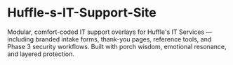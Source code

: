 # Huffle-s-IT-Support-Site
Modular, comfort-coded IT support overlays for Huffle's IT Services — including branded intake forms, thank-you pages, reference tools, and Phase 3 security workflows. Built with porch wisdom, emotional resonance, and layered protection.
